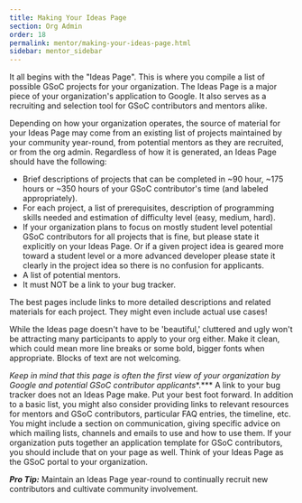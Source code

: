 ```yaml
---
title: Making Your Ideas Page
section: Org Admin
order: 18
permalink: mentor/making-your-ideas-page.html
sidebar: mentor_sidebar
---
```


It all begins with the "Ideas Page". This is where you compile a list of possible GSoC projects for your organization. The Ideas Page is a major piece of your organization's application to Google. It also serves as a recruiting and selection tool for GSoC contributors and mentors alike.

Depending on how your organization operates, the source of material for your Ideas Page may come from an existing list of projects maintained by your community year-round, from potential mentors as they are recruited, or from the org admin. Regardless of how it is generated, an Ideas Page should have the following:

* Brief descriptions of projects that can be completed in ~90 hour, ~175 hours or ~350 hours of your GSoC contributor's time (and labeled appropriately).
* For each project, a list of prerequisites, description of programming skills needed and estimation of difficulty level (easy, medium, hard).
* If your organization plans to focus on mostly student level potential GSoC contributors for all projects that is fine, but please state it explicitly on your Ideas Page. Or if a given project idea is geared more toward a student level or a more advanced developer please state it clearly in the project idea so there is no confusion for applicants.
* A list of potential mentors.
* It must NOT be a link to your bug tracker.

The best pages include links to more detailed descriptions and related materials for each project. They might even include actual use cases!

While the Ideas page doesn't have to be 'beautiful,' cluttered and ugly won't be attracting many participants to apply to your org either. Make it clean, which could mean more line breaks or some bold, bigger fonts when appropriate. Blocks of text are not welcoming.

*Keep in mind that this page is often the first view of your organization by Google and potential GSoC contributor applicants**.*** A link to your bug tracker does not an Ideas Page make. Put your best foot forward. In addition to a basic list, you might also consider providing links to relevant resources for mentors and GSoC contributors, particular FAQ entries, the timeline, etc. You might include a section on communication, giving specific advice on which mailing lists, channels and emails to use and how to use them. If your organization puts together an application template for GSoC contributors, you should include that on your page as well. Think of your Ideas Page as the GSoC portal to your organization.

***Pro Tip:*** Maintain an Ideas Page year-round to continually recruit new contributors and cultivate community involvement.
